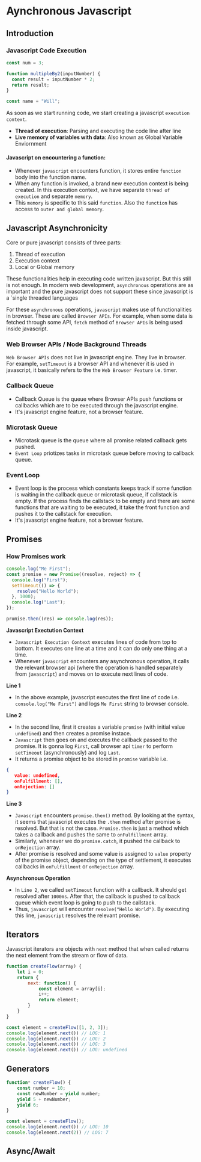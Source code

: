 # Aynchronous Javascript

## Introduction

### Javascript Code Execution

```javascript
const num = 3;

function multipleBy2(inputNumber) {
  const result = inputNumber * 2;
  return result;
}

const name = "Will";
```

As soon as we start running code, we start creating a javascript `execution context`.

- **Thread of execution**: Parsing and executing the code line after line
- **Live memory of variables with data**: Also known as Global Variable Enviornment

#### Javascript on encountering a function:

- Whenever `javascript` encounters function, it stores entire `function` body into the function name.
- When any function is invoked, a brand new execution context is being created. In this execution context, we have separate `thread of execution` and separate `memory`.
- This `memory` is specific to this said `function`. Also the `function` has access to `outer and global memory`.

## Javascript Asynchronicity

Core or pure javascript consists of three parts:

1. Thread of execution
2. Execution context
3. Local or Global memory

These functionalities help in executing code written javascript. But this still is not enough. In modern web development, `asynchronous` operations are as important and the pure javascript does not support these since javascript is a `single threaded languages

For these `asynchronous` operations, `javascript` makes use of functionalities in browser. These are called `Browser APIs`. For example, when some data is fetched through some API, `fetch` method of `Browser APIs` is being used inside javascript.

### Web Browser APIs / Node Background Threads

`Web Browser APIs` does not live in javascript engine. They live in browser. For example, `setTimeout` is a browser API and whenever it is used in javascript, it basically refers to the the `Web Browser Feature` i.e. timer.

### Callback Queue

- Callback Queue is the queue where Browser APIs push functions or callbacks which are to be executed through the javascript engine.
- It's javascript engine feature, not a browser feature.

### Microtask Queue

- Microtask queue is the queue where all promise related callback gets pushed.
- `Event Loop` priotizes tasks in microtask queue before moving to callback queue.

### Event Loop

- Event loop is the process which constants keeps track if some function is waiting in the callback queue or microtask queue, if callstack is empty. If the process finds the callstack to be empty and there are some functions that are waiting to be executed, it take the front function and pushes it to the callstack for execution.
- It's javascript engine feature, not a browser feature.

## Promises

### How Promises work

```javascript
console.log("Me First");
const promise = new Promise((resolve, reject) => {
  console.log("First");
  setTimeout(() => {
    resolve("Hello World");
  }, 1000);
  console.log("Last");
});

promise.then((res) => console.log(res));
```

**Javascript Exectution Context**

- `Javascript Execution Context` executes lines of code from top to bottom. It executes one line at a time and it can do only one thing at a time.
- Whenever `javascript` encounters any asynchronous operation, it calls the relevant browser api (where the operation is handled separately from `javascript`) and moves on to execute next lines of code.

**Line 1**
- In the above example, javascript executes the first line of code i.e. `console.log("Me First")` and logs `Me First` string to browser console.

**Line 2**
- In the second line, first it creates a variable `promise` (with initial value `undefined`) and then creates a promise instace.
- `Javascript` then goes on and executes the callback passed to the promise. It is gonna log `First`, call browser api `timer` to perform `setTimeout` (asynchronously) and log `Last`.
- It returns a promise object to be stored in `promise` variable i.e.


```json
{
   value: undefined,
   onFulfillment: [],
   onRejection: []
}
```

**Line 3**

- `Javascript` encounters `promise.then()` method. By looking at the syntax, it seems that javascript executes the  `.then` method after promise is resolved. But that is not the case. `Promise.then` is just a method which takes a callback and pushes the same to `onFulfillment` array.
- Similarly, whenever we do `promise.catch`, it pushed the callback to `onRejection` array.
- After promise is resolved and some value is assigned to `value` property of the promise object, depending on the type of settlement, it executes callbacks in `onFulfillment` or `onRejection` array.

**Asynchronous Operation**

- In `Line 2`, we called `setTimeout` function with a callback. It should get resolved after `1000ms`. After that, the callback is pushed to callback queue which event loop is going to push to the callstack.
- Thus, `javascript` will encounter `resolve("Hello World")`. By executing this line, `javascript` resolves the relevant promise.

## Iterators

Javascript iterators are objects with `next` method that when called returns the next element from the stream or flow of data.

```javascript
function createFlow(array) {
    let i = 0;
    return {
        next: function() {
            const element = array[i];
            i++;
            return element;
        }
    }
}

const element = createFlow([1, 2, 3]);
console.log(element.next()) // LOG: 1
console.log(element.next()) // LOG: 2
console.log(element.next()) // LOG: 3
console.log(element.next()) // LOG: undefined
```

## Generators

```javascript
function* createFlow() {
    const number = 10;
    const newNumber = yield number;
    yield 5 + newNumber;
    yield 6;
}

const element = createFlow();
console.log(element.next()) // LOG: 10
console.log(element.next(2)) // LOG: 7
```

## Async/Await


